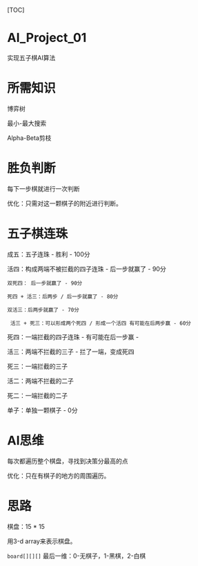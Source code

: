 [TOC]

# AI_Project_01

实现五子棋AI算法

# 所需知识

博弈树

最小-最大搜索

Alpha-Beta剪枝

# 胜负判断

每下一步棋就进行一次判断

优化：只需对这一颗棋子的附近进行判断。

# 五子棋连珠

成五：五子连珠 - 胜利 - 100分

活四：构成两端不被拦截的四子连珠 - 后一步就赢了 - 90分

	双死四： 后一步就赢了 - 90分

	死四 + 活三：后两步 / 后一步就赢了 - 80分

	双活三：后两步就赢了 - 70分

	 活三 + 死三：可以形成两个死四 / 形成一个活四 有可能在后两步赢 - 60分

死四：一端拦截的四子连珠 - 有可能在后一步赢 - 

活三：两端不拦截的三子 - 拦了一端，变成死四

死三：一端拦截的三子

活二：两端不拦截的二子

死二：一端拦截的二子

单子：单独一颗棋子 - 0分



# AI思维

每次都遍历整个棋盘，寻找到决策分最高的点

优化：只在有棋子的地方的周围遍历。



# 思路

棋盘：15 * 15 

用3-d array来表示棋盘。

`board[][][]` 最后一维：0-无棋子，1-黑棋，2-白棋
